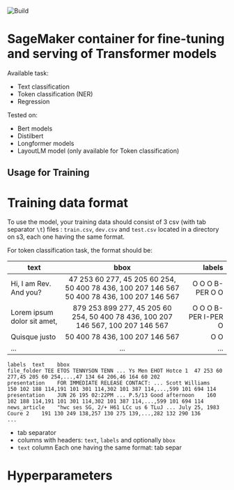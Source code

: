 ![Build](https://codebuild.eu-central-1.amazonaws.com/badges?uuid=eyJlbmNyeXB0ZWREYXRhIjoic3AwRG9wSVRVZ1hiaytvUVlTQVNQbEdNVDdyaDYzMkJZY3dRZGdzNDAzSUdVWUpQaXhzUkx2RjBQZ093cTQ3UEkvVW52Y3NCZ1dqYkU4UGtmL0JiUVRzPSIsIml2UGFyYW1ldGVyU3BlYyI6IjE3dUcyN0ZsR3FSZkMyTjkiLCJtYXRlcmlhbFNldFNlcmlhbCI6MX0%3D&branch=master)

# SageMaker container for fine-tuning and serving of Transformer models

Available task:
* Text classification
* Token classification (NER)
* Regression

Tested on:
* Bert models
* Distilbert
* Longformer models
* LayoutLM model (only available for Token classification)

## Usage for Training

# Training data format

To use the model, your training data should consist of 3 csv (with tab separator `\t`) files : `train.csv`, `dev.csv` and `test.csv` located in a directory on s3, each one having the same format.

For token classification task, the format should be:

| text        | bbox           | labels  |
| ------------- |:-------------:| -----:|
| Hi, I am Rev. And you?   | 47 253 60 277, 45 205 60 254, 50 400 78 436, 100 207 146 567 50 400 78 436, 100 207 146 567 | O O O B-PER O O |
| Lorem ipsum dolor sit amet,      | 879 253 899 277, 45 205 60 254, 50 400 78 436, 100 207 146 567, 100 207 146 567 | O O O B-PER I-PER O |
| Quisque justo  | 50 400 78 436, 100 207 146 567 | O O |
|...|...|...|



```
labels	text	bbox
file_folder	TEE ETOS TENNYSON TENN ... Ys Men EHOT Hotce 1	47 253 60 277,45 205 60 254,...,47 134 64 206,46 164 60 202
presentation	FOR IMMEDIATE RELEASE CONTACT: ... Scott Williams	150 102 188 114,191 101 301 114,302 101 387 114,...,599 101 694 114
presentation	JUN 26 195 02:22PM ... P.5/13 Good afternoon	160 102 188 114,191 101 301 114,302 101 387 114,...,599 101 694 114
news_article	"hwc ses SG, 2/+ H61 LCc us 6 TLuJ ... July 25, 1983 Coure 2	191 130 249 138,257 130 275 139,...,282 132 290 136
...
```



* tab separator
* columns with headers: `text`, `labels` and optionally `bbox`
* `text` column
Each one having the same format: tab separ


# Hyperparameters

